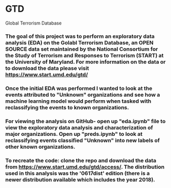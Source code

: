 # GTD
Global Terrorism Database

### The goal of this project was to perform an exploratory data analysis (EDA) on the Golabl Terrorism Database, an OPEN SOURCE data set maintained by the National Consortium for the Study of Terrorism and Responses to Terrorism (START) at the University of Maryland. For more information on the data or to download the data please visit https://www.start.umd.edu/gtd/

### Once the initial EDA was performed I wanted to look at the events attributed to "Unknown" organizations and see how a machine learning model would perform when tasked with reclassifying the events to known organizations.

### For viewing the analysis on GitHub- open up "eda.ipynb" file to view the exploratory data analysis and characterization of major organizations. Open up "preds.ipynb" to look at reclassifying events classified "Unknown" into new labels of other known organizations. 

### To recreate the code: clone the repo and download the data from https://www.start.umd.edu/gtd/access/. The distribution used in this analysis was the '0617dist' edition (there is a newer distribution available which includes the year 2018).
